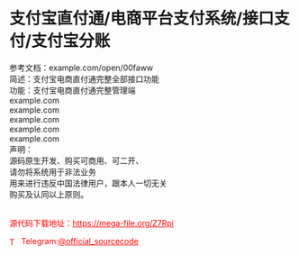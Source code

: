 # 支付宝直付通/电商平台支付系统/接口支付/支付宝分账

参考文档：example.com/open/00faww<br>简述：支付宝电商直付通完整全部接口功能<br>功能：支付宝电商直付通完整管理端<br>example.com<br>example.com<br>example.com<br>example.com<br>example.com<br>声明：<br>源码原生开发、购买可商用、可二开、<br>请勿将系统用于非法业务<br>用来进行违反中国法律用户，跟本人一切无关<br>购买及认同以上原则。<br><br>


<p style="color: red;">源代码下载地址：<a href="https://mega-file.org/Z7Rpi" style="color: red;">https://mega-file.org/Z7Rpi</a></p><p style="color: red;"><img src="https://cdn-icons-png.flaticon.com/512/2111/2111646.png" alt="Telegram Icon" style="width: 16px; vertical-align: middle; margin-right: 5px;">Telegram:<a href="https://t.me/official_sourcecode" style="color: red;">@official_sourcecode</a></p>